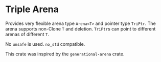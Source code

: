 # Triple Arena

Provides very flexible arena type `Arena<T>` and pointer type `TriPtr`. The arena supports non-Clone
`T` and deletion. `TriPtr`s can point to different arenas of different `T`.

No `unsafe` is used. `no_std` compatible.

This crate was inspired by the `generational-arena` crate.
